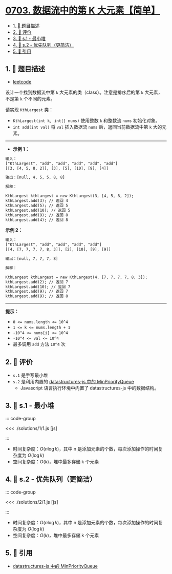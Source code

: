 # [0703. 数据流中的第 K 大元素【简单】](https://github.com/tnotesjs/TNotes.leetcode/tree/main/notes/0703.%20%E6%95%B0%E6%8D%AE%E6%B5%81%E4%B8%AD%E7%9A%84%E7%AC%AC%20K%20%E5%A4%A7%E5%85%83%E7%B4%A0%E3%80%90%E7%AE%80%E5%8D%95%E3%80%91)

<!-- region:toc -->

- [1. 📝 题目描述](#1--题目描述)
- [2. 🫧 评价](#2--评价)
- [3. 🎯 s.1 - 最小堆](#3--s1---最小堆)
- [4. 🎯 s.2 - 优先队列（更简洁）](#4--s2---优先队列更简洁)
- [5. 🔗 引用](#5--引用)

<!-- endregion:toc -->

## 1. 📝 题目描述

- [leetcode](https://leetcode.cn/problems/kth-largest-element-in-a-stream/)

设计一个找到数据流中第 `k` 大元素的类（class）。注意是排序后的第 `k` 大元素，不是第 `k` 个不同的元素。

请实现 `KthLargest` 类：

- `KthLargest(int k, int[] nums)` 使用整数 `k` 和整数流 `nums` 初始化对象。
- `int add(int val)` 将 `val` 插入数据流 `nums` 后，返回当前数据流中第 `k` 大的元素。

---

- **示例 1：**

```txt
输入：
["KthLargest", "add", "add", "add", "add", "add"]
[[3, [4, 5, 8, 2]], [3], [5], [10], [9], [4]]

输出：[null, 4, 5, 5, 8, 8]

解释：

KthLargest kthLargest = new KthLargest(3, [4, 5, 8, 2]);
kthLargest.add(3); // 返回 4
kthLargest.add(5); // 返回 5
kthLargest.add(10); // 返回 5
kthLargest.add(9); // 返回 8
kthLargest.add(4); // 返回 8
```

**示例 2：**

```txt
输入：
["KthLargest", "add", "add", "add", "add"]
[[4, [7, 7, 7, 7, 8, 3]], [2], [10], [9], [9]]

输出：[null, 7, 7, 7, 8]

解释：

KthLargest kthLargest = new KthLargest(4, [7, 7, 7, 7, 8, 3]);
kthLargest.add(2); // 返回 7
kthLargest.add(10); // 返回 7
kthLargest.add(9); // 返回 7
kthLargest.add(9); // 返回 8
```

---

**提示：**

- `0 <= nums.length <= 10^4`
- `1 <= k <= nums.length + 1`
- `-10^4 <= nums[i] <= 10^4`
- `-10^4 <= val <= 10^4`
- 最多调用 `add` 方法 `10^4` 次

## 2. 🫧 评价

- `s.1` 是手写最小堆
- `s.2` 是利用内置的 [datastructures-js 中的 MinPriorityQueue](https://datastructures-js.info/docs/priority-queue)
  - Javascript 语言执行环境中内置了 datastructures-js 中的数据结构。

## 3. 🎯 s.1 - 最小堆

::: code-group

<<< ./solutions/1/1.js [js]

:::

- 时间复杂度：$O(n \log k)$，其中 n 是添加元素的个数，每次添加操作的时间复杂度为 $O(\log k)$
- 空间复杂度：$O(k)$，堆中最多存储 k 个元素

## 4. 🎯 s.2 - 优先队列（更简洁）

::: code-group

<<< ./solutions/2/1.js [js]

:::

- 时间复杂度：$O(n \log k)$，其中 n 是添加元素的个数，每次添加操作的时间复杂度为 $O(\log k)$
- 空间复杂度：$O(k)$，堆中最多存储 k 个元素

## 5. 🔗 引用

- [datastructures-js 中的 MinPriorityQueue][1]

[1]: https://datastructures-js.info/docs/priority-queue

